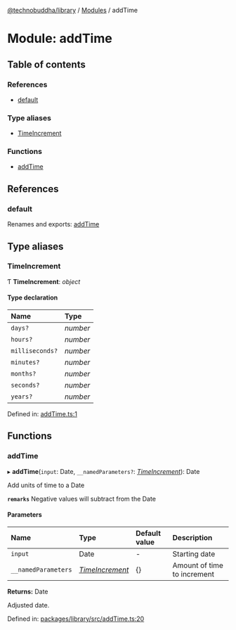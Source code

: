 [@technobuddha/library](../..) / [Modules](../Modules.md) / addTime

# Module: addTime

## Table of contents

### References

- [default](addtime.md#default)

### Type aliases

- [TimeIncrement](addtime.md#timeincrement)

### Functions

- [addTime](addtime.md#addtime)

## References

### default

Renames and exports: [addTime](addtime.md#addtime)

## Type aliases

### TimeIncrement

Ƭ **TimeIncrement**: *object*

#### Type declaration

| Name | Type |
| :------ | :------ |
| `days?` | *number* |
| `hours?` | *number* |
| `milliseconds?` | *number* |
| `minutes?` | *number* |
| `months?` | *number* |
| `seconds?` | *number* |
| `years?` | *number* |

Defined in: [addTime.ts:1](../../src/addTime.ts#L1)

## Functions

### addTime

▸ **addTime**(`input`: Date, `__namedParameters?`: [*TimeIncrement*](addtime.md#timeincrement)): Date

Add units of time to a Date

**`remarks`** Negative values will subtract from the Date

#### Parameters

| Name | Type | Default value | Description |
| :------ | :------ | :------ | :------ |
| `input` | Date | - | Starting date |
| `__namedParameters` | [*TimeIncrement*](addtime.md#timeincrement) | {} | Amount of time to increment |

**Returns:** Date

Adjusted date.

Defined in: [packages/library/src/addTime.ts:20](../../src/addTime.ts#L20)
